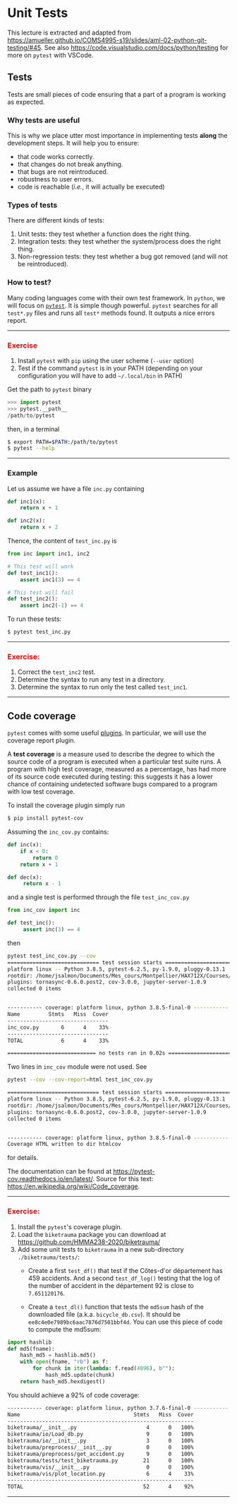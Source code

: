 # Unit Tests

This lecture is extracted and adapted from <https://amueller.github.io/COMS4995-s19/slides/aml-02-python-git-testing/#45>.
See also <https://code.visualstudio.com/docs/python/testing> for more on `pytest` with VSCode.

## Tests

Tests are small pieces of code ensuring that a part of a program is working as expected.

### Why tests are useful

This is why we place utter most importance in implementing tests **along** the development steps.
It will help you to ensure:

- that code works correctly.
- that changes do not break anything.
- that bugs are not reintroduced.
- robustness to user errors.
- code is reachable (*i.e.*, it will actually be executed)

### Types of tests

There are different kinds of tests:

1. Unit tests: they test whether a function does the right thing.
2. Integration tests: they test whether the system/process does the right thing.
3. Non-regression tests: they test whether a bug got removed (and will not be reintroduced).

### How to test?

Many coding languages come with their own test framework.
In `python`, we will focus on [`pytest`](http://doc.pytest.org).
It is simple though powerful.
`pytest` searches for all `test*.py` files and runs all `test*` methods found.
It outputs a nice errors report.

----
### <font color='red'>Exercise</font>

1. Install `pytest` with `pip` using the user scheme (`--user` option)
2. Test if the command `pytest` is in your PATH (depending on your configuration you will have to add `~/.local/bin` in PATH)

Get the path to `pytest` binary
```python
>>> import pytest
>>> pytest.__path__
/path/to/pytest
```
then, in a terminal
```bash
$ export PATH=$PATH:/path/to/pytest
$ pytest --help
```
----

### Example

Let us assume we have a file `inc.py` containing

```python
def inc1(x):
    return x + 1

def inc2(x):
    return x + 2
```

Thence, the content of `test_inc.py` is

```python
from inc import inc1, inc2

# This test will work
def test_inc1():
    assert inc1(3) == 4

# This test will fail
def test_inc2():
    assert inc2(-1) == 4
```

To run these tests:

```bash
$ pytest test_inc.py
```

----
### <font color='red'>Exercise:</font>


1. Correct the `test_inc2` test.
2. Determine the syntax to run any test in a directory.
3. Determine the syntax to run only the test called `test_inc1`.
----

## Code coverage

`pytest` comes with some useful [plugins](https://docs.pytest.org/en/latest/plugins.html). In particular, we will use the coverage report plugin.

A **test coverage** is a measure used to describe the degree to which the source code of a program is executed when a particular test suite runs.
A program with high test coverage, measured as a percentage, has had more of its source code executed during testing: this suggests it has a lower chance of containing undetected software bugs compared to a program with low test coverage.

To install the coverage plugin simply run

```bash
$ pip install pytest-cov
```

Assuming the `inc_cov.py` contains:

```python
def inc(x):
    if x < 0:
        return 0
    return x + 1

def dec(x):
     return x - 1
```

and a single test is performed through the file `test_inc_cov.py`

```python
from inc_cov import inc

def test_inc():
     assert inc(3) == 4
```

then

```bash
pytest test_inc_cov.py --cov
============================= test session starts ==============================
platform linux -- Python 3.8.5, pytest-6.2.5, py-1.9.0, pluggy-0.13.1
rootdir: /home/jsalmon/Documents/Mes_cours/Montpellier/HAX712X/Courses/Test
plugins: tornasync-0.6.0.post2, cov-3.0.0, jupyter-server-1.0.9
collected 0 items


----------- coverage: platform linux, python 3.8.5-final-0 -----------
Name         Stmts   Miss  Cover
--------------------------------
inc_cov.py       6      4    33%
--------------------------------
TOTAL            6      4    33%

============================ no tests ran in 0.02s =============================
```

Two lines in `inc_cov` module were not used. See

```bash
pytest --cov --cov-report=html test_inc_cov.py

============================= test session starts ==============================
platform linux -- Python 3.8.5, pytest-6.2.5, py-1.9.0, pluggy-0.13.1
rootdir: /home/jsalmon/Documents/Mes_cours/Montpellier/HAX712X/Courses/Test
plugins: tornasync-0.6.0.post2, cov-3.0.0, jupyter-server-1.0.9
collected 0 items                                                              


----------- coverage: platform linux, python 3.8.5-final-0 -----------
Coverage HTML written to dir htmlcov


```

for details.

The documentation can be found at <https://pytest-cov.readthedocs.io/en/latest/>. Source for this text: <https://en.wikipedia.org/wiki/Code_coverage>.

----
### <font color='red'>Exercise:</font>

1. Install the `pytest`'s coverage plugin.
2. Load the `biketrauma` package you can download at <https://github.com/HMMA238-2020/biketrauma/>
3. Add some unit tests to `biketrauma` in a new sub-directory `./biketrauma/tests/`:
    - Create a first `test_df()` that test if the Côtes-d'or département has 459 accidents. And a second `test_df_log()` testing that the log of the number of accident in the département 92 is close to `7.651120176`.

    - Create a `test_dl()` function that tests the `md5sum` hash of the downloaded file (a.k.a. `bicycle_db.csv`). It should be `ee8c4e0e7989bc6aac7876d7501bbf4d`. You can use this piece of code to compute the md5sum:

```python
import hashlib
def md5(fname):
    hash_md5 = hashlib.md5()
    with open(fname, "rb") as f:
        for chunk in iter(lambda: f.read(4096), b""):
            hash_md5.update(chunk)
    return hash_md5.hexdigest()
```

You should achieve a 92% of code coverage:

```bash
----------- coverage: platform linux, python 3.7.6-final-0 -----------
Name                                    Stmts   Miss  Cover
-----------------------------------------------------------
biketrauma/__init__.py                      4      0   100%
biketrauma/io/Load_db.py                    9      0   100%
biketrauma/io/__init__.py                   3      0   100%
biketrauma/preprocess/__init__.py           0      0   100%
biketrauma/preprocess/get_accident.py       9      0   100%
biketrauma/tests/test_biketrauma.py        21      0   100%
biketrauma/vis/__init__.py                  0      0   100%
biketrauma/vis/plot_location.py             6      4    33%
-----------------------------------------------------------
TOTAL                                      52      4    92%
```
----
